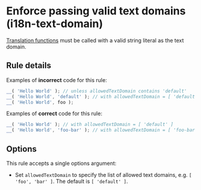 # Enforce passing valid text domains (i18n-text-domain)

[Translation functions](https://github.com/WordPress/gutenberg/blob/HEAD/packages/i18n/README.md#api) must be called with a valid string literal as the text domain.

## Rule details

Examples of **incorrect** code for this rule:

```js
__( 'Hello World' ); // unless allowedTextDomain contains 'default'
__( 'Hello World', 'default' ); // with allowedTextDomain = [ 'default' ]
__( 'Hello World', foo );
```

Examples of **correct** code for this rule:

```js
__( 'Hello World' ); // with allowedTextDomain = [ 'default' ]
__( 'Hello World', 'foo-bar' ); // with allowedTextDomain = [ 'foo-bar' ]
```

## Options

This rule accepts a single options argument:

-   Set `allowedTextDomain` to specify the list of allowed text domains, e.g. `[ 'foo', 'bar' ]`. The default is `[ 'default' ]`.
